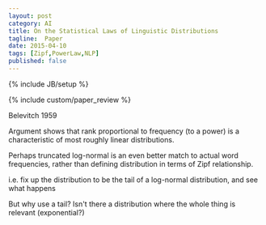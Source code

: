 ```yaml
---
layout: post
category: AI
title: On the Statistical Laws of Linguistic Distributions
tagline:  Paper 
date: 2015-04-10
tags: [Zipf,PowerLaw,NLP]
published: false
---
```

{% include JB/setup %}

{% include custom/paper_review %}


Belevitch 1959

Argument shows that rank proportional to frequency (to a power) is a 
characteristic of most roughly linear distributions.  


Perhaps truncated log-normal is an even better match to actual word frequencies, 
rather than defining distribution in terms of Zipf relationship.

i.e. fix up the distribution to be the tail of a log-normal distribution, and see what happens

But why use a tail?  Isn't there a distribution where the whole thing is relevant (exponential?)

